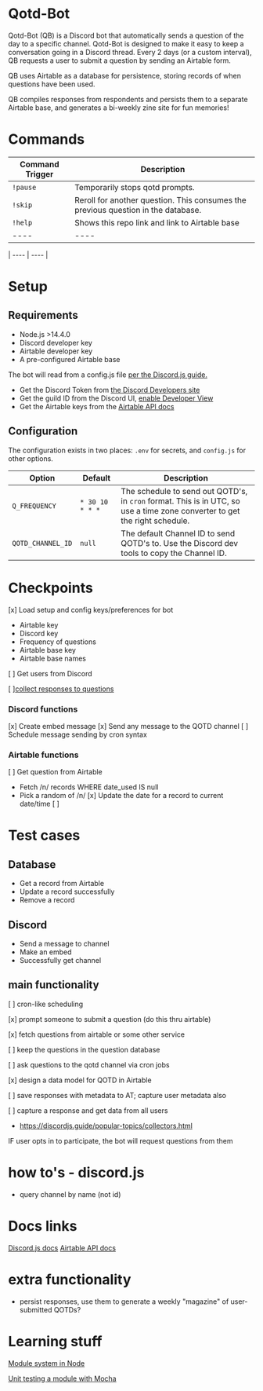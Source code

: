 # Qotd-Bot

Qotd-Bot (QB) is a Discord bot that automatically sends a question of the day to a specific channel. Qotd-Bot is designed to make it easy to keep a conversation going in a Discord thread. Every 2 days (or a custom interval), QB requests a user to submit a question by sending an Airtable form.

QB uses Airtable as a database for persistence, storing records of when questions have been used.

QB compiles responses from respondents and persists them to a separate Airtable base, and generates a bi-weekly zine site for fun memories!

# Commands

| Command Trigger | Description                                                                       |
| --------------- | --------------------------------------------------------------------------------- |
| `!pause`        | Temporarily stops qotd prompts.                                                   |
| `!skip`         | Reroll for another question. This consumes the previous question in the database. |
| `!help`         | Shows this repo link and link to Airtable base                                    |
| ----            | ----                                                                              |

| ---- | ---- |

# Setup

## Requirements

- Node.js >14.4.0
- Discord developer key
- Airtable developer key
- A pre-configured Airtable base

The bot will read from a config.js file [per the Discord.js guide.](https://discordjs.guide/creating-your-bot/configuration-files.html)

- Get the Discord Token from [the Discord Developers site](https://discord.com/developers/applications)
- Get the guild ID from the Discord UI, [enable Developer View](https://discord.com/developers/docs/intro)
- Get the Airtable keys from the [Airtable API docs](https://airtable.com/api)

## Configuration

The configuration exists in two places: `.env` for secrets, and `config.js` for other options.

| Option            | Default         | Description                                                                                                                |
| ----------------- | --------------- | -------------------------------------------------------------------------------------------------------------------------- |
| `Q_FREQUENCY`     | `* 30 10 * * *` | The schedule to send out QOTD's, in `cron` format. This is in UTC, so use a time zone converter to get the right schedule. |
| `QOTD_CHANNEL_ID` | `null`          | The default Channel ID to send QOTD's to. Use the Discord dev tools to copy the Channel ID.                                |

# Checkpoints

[x] Load setup and config keys/preferences for bot

- Airtable key
- Discord key
- Frequency of questions
- Airtable base key
- Airtable base names

[ ] Get users from Discord

[ ][collect responses to questions](https://discordjs.guide/popular-topics/collectors.html#await-messages)

### Discord functions

[x] Create embed message
[x] Send any message to the QOTD channel
[ ] Schedule message sending by cron syntax

### Airtable functions

[ ] Get question from Airtable

- Fetch /n/ records WHERE date_used IS null
- Pick a random of /n/
  [x] Update the date for a record to current date/time
  [ ]

# Test cases

## Database

- Get a record from Airtable
- Update a record successfully
- Remove a record

## Discord

- Send a message to channel
- Make an embed
- Successfully get channel

## main functionality

[ ] cron-like scheduling

[x] prompt someone to submit a question (do this thru airtable)

[x] fetch questions from airtable or some other service

[ ] keep the questions in the question database

[ ] ask questions to the qotd channel via cron jobs

[x] design a data model for QOTD in Airtable

[ ] save responses with metadata to AT; capture user metadata also

[ ] capture a response and get data from all users

- https://discordjs.guide/popular-topics/collectors.html

IF user opts in to participate, the bot will request questions from them

# how to's - discord.js

- query channel by name (not id)

# Docs links

[Discord.js docs](https://discord.js.org/#/)
[Airtable API docs](https://airtable.com/api)

<!-- [Sequelize](https://sequelize.org/v5/) -->

# extra functionality

- persist responses, use them to generate a weekly "magazine" of user-submitted QOTDs?

# Learning stuff

[Module system in Node](https://nodejs.org/api/modules.html)

[Unit testing a module with Mocha](https://www.digitalocean.com/community/tutorials/how-to-test-a-node-js-module-with-mocha-and-assert)

